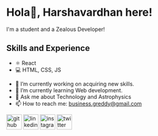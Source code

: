 #  Hola👋, Harshavardhan here!
I'm a student and a Zealous Developer!

## Skills and Experience
* ⚛ React
* 💻 HTML, CSS, JS

- 🔭 I’m currently working on acquiring new skills. 
- 🌱 I’m currently learning Web development. 
- 💬 Ask me about Technology and Astrophysics  
- 📫 How to reach me: business.greddy@gmail.com 


[<img src='https://cdn.jsdelivr.net/npm/simple-icons@3.0.1/icons/github.svg' alt='github' height='40'>](https://github.com/Harshavardhan7678)  [<img src='https://cdn.jsdelivr.net/npm/simple-icons@3.0.1/icons/linkedin.svg' alt='linkedin' height='40'>](https://www.linkedin.com/in/harshavardhan-reddy/)  [<img src='https://cdn.jsdelivr.net/npm/simple-icons@3.0.1/icons/instagram.svg' alt='instagram' height='40'>](https://www.instagram.com/harshavardhan._._reddy/)  [<img src='https://cdn.jsdelivr.net/npm/simple-icons@3.0.1/icons/twitter.svg' alt='twitter' height='40'>](https://twitter.com/ReddyGajarla)  

